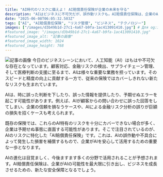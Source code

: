 ```yaml
---
title: "AI時代のリスクに備えよ！ AI賠償責任保険が企業の未来を守る"
description: "AIはビジネスに不可欠だが、誤作動リスクも。AI賠償責任保険は、企業のAI利用を安全にサポートする。AIの可能性を最大限に引き出し、ビジネス成長を後押しする。"
date: "2025-06-08T06:05:32.503Z"
tags: ["AI", "AI賠償責任保険", "リスク管理", "ビジネス", "テクノロジー"]
images: ["/images/d3b49b1d-27c1-4a67-b9fa-1ac413091410.jpg"] # Для og:image
#featured_image: "/images/d3b49b1d-27c1-4a67-b9fa-1ac413091410.jpg"
#featured_image_alt: "記事の画像"
#featured_image_width: 1024
#featured_image_height: 768
---
```

![記事の画像](/images/d3b49b1d-27c1-4a67-b9fa-1ac413091410.jpg)
今日のビジネスシーンにおいて、人工知能（AI）はもはや不可欠な存在となっています。顧客対応、金融リスクの検出、サプライチェーン管理、そして医療判断の支援に至るまで、AIは様々な重要な業務を担っています。そのスピードと精度の向上に貢献する一方で、従来の保険ではカバーしきれない新たなリスクも生まれています。

AIは、時に誤った判断を下したり、誤った情報を提供したり、予期せぬエラーを起こす可能性があります。例えば、AIが顧客からの問い合わせに誤った回答をしてしまい、企業の信頼を損なうケースや、AIによる金融リスク分析の誤りが巨額の損失を招くケースも考えられます。

既存の保険では、これらのAI特有のリスクを十分にカバーできない場合が多く、企業は予期せぬ事態に直面する可能性があります。そこで注目されているのが、AIのリスクに特化した「AI賠償責任保険」です。これは、AIの誤作動や不具合によって発生した損害を補償するもので、企業がAIを安心して活用するための重要な一歩となります。

AIの進化は目覚ましく、今後ますます多くの分野で活用されることが予想されます。AI賠償責任保険は、企業がAIの可能性を最大限に引き出し、ビジネスを成長させるための、新たな安全保障となるでしょう。
